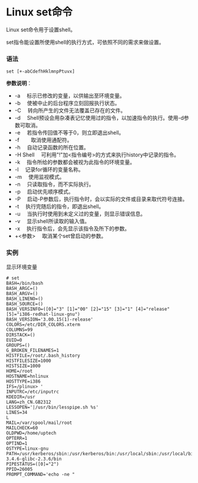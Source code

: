 
# Linux set命令



Linux set命令用于设置shell。

set指令能设置所使用shell的执行方式，可依照不同的需求来做设置。

### 语法

```
set [+-abCdefhHklmnpPtuvx]
```

**参数说明**：

*   -a 　标示已修改的变量，以供输出至环境变量。
*   -b 　使被中止的后台程序立刻回报执行状态。
*   -C 　转向所产生的文件无法覆盖已存在的文件。
*   -d 　Shell预设会用杂凑表记忆使用过的指令，以加速指令的执行。使用-d参数可取消。
*   -e 　若指令传回值不等于0，则立即退出shell。
*   -f　 　取消使用通配符。
*   -h 　自动记录函数的所在位置。
*   -H Shell 　可利用"!"加&lt;指令编号&gt;的方式来执行history中记录的指令。
*   -k 　指令所给的参数都会被视为此指令的环境变量。
*   -l 　记录for循环的变量名称。
*   -m 　使用监视模式。
*   -n 　只读取指令，而不实际执行。
*   -p 　启动优先顺序模式。
*   -P 　启动-P参数后，执行指令时，会以实际的文件或目录来取代符号连接。
*   -t 　执行完随后的指令，即退出shell。
*   -u 　当执行时使用到未定义过的变量，则显示错误信息。
*   -v 　显示shell所读取的输入值。
*   -x 　执行指令后，会先显示该指令及所下的参数。
*   +&lt;参数&gt; 　取消某个set曾启动的参数。

### 实例

显示环境变量

```
# set
BASH=/bin/bash
BASH_ARGC=()
BASH_ARGV=()
BASH_LINENO=()
BASH_SOURCE=()
BASH_VERSINFO=([0]="3" [1]="00" [2]="15" [3]="1" [4]="release" [5]="i386-redhat-linux-gnu")
BASH_VERSION='3.00.15(1)-release'
COLORS=/etc/DIR_COLORS.xterm
COLUMNS=99
DIRSTACK=()
EUID=0
GROUPS=()
G_BROKEN_FILENAMES=1
HISTFILE=/root/.bash_history
HISTFILESIZE=1000
HISTSIZE=1000
HOME=/root
HOSTNAME=hnlinux
HOSTTYPE=i386
IFS=/plinux> '
INPUTRC=/etc/inputrc
KDEDIR=/usr
LANG=zh_CN.GB2312
LESSOPEN='|/usr/bin/lesspipe.sh %s'
LINES=34
L
MAIL=/var/spool/mail/root
MAILCHECK=60
OLDPWD=/home/uptech
OPTERR=1
OPTIND=1
OSTYPE=linux-gnu
PATH=/usr/kerberos/sbin:/usr/kerberos/bin:/usr/local/sbin:/usr/local/bin:/sbin:/bin:/usr/sbin:/usr/bin:/usr/X11R6/bin:/root/bin:/opt/crosstools/gcc-3.4.6-glibc-2.3.6/bin
PIPESTATUS=([0]="2")
PPID=26005
PROMPT_COMMAND='echo -ne "

```



